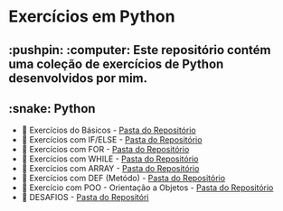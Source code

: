 <h1> Exercícios em Python </h1>
<h2> :pushpin: :computer: Este repositório contém uma coleção de exercícios de Python desenvolvidos por mim. </h2>
<h2> :snake: Python </h2>

- 🧠 Exercícios do Básicos - [Pasta do Repositório](https://github.com/Mariianah-Santos/Com-Dominio-Digital-CDD-Python/tree/main/EX-BASICO)
- 🧠 Exercícios com IF/ELSE - [Pasta do Repositório](https://github.com/Mariianah-Santos/Com-Dominio-Digital-CDD-Python/tree/main/EX-IF-ELSE)
- 🧠 Exercícios com FOR - [Pasta do Repositório](https://github.com/Mariianah-Santos/Com-Dominio-Digital-CDD-Python/tree/main/EX-FOR)
- 🧠 Exercícios com WHILE - [Pasta do Repositório](https://github.com/Mariianah-Santos/Com-Dominio-Digital-CDD-Python/tree/main/EX-WHILE)
- 🧠 Exercícios com ARRAY - [Pasta do Repositório](https://github.com/Mariianah-Santos/Com-Dominio-Digital-CDD-Python/tree/main/EX-ARRAYS)
- 🧠 Exercícios com DEF (Metódo) - [Pasta do Repositório](https://github.com/Mariianah-Santos/Com-Dominio-Digital-CDD-Python/tree/main/DEF)
- 🧠 Exercício com POO - Orientação a Objetos - [Pasta do Repositório](https://github.com/Mariianah-Santos/Com-Dominio-Digital-CDD-Python/tree/main/POO)
- 🧠 DESAFIOS - [Pasta do Repositóri](https://github.com/Mariianah-Santos/Com-Dominio-Digital-CDD-Python/tree/main/DESAFIO)

 


